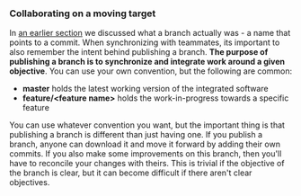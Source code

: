 ### Collaborating on a moving target

In [an earlier section](../DontKnowAnything/Branches.md) we discussed what a branch actually was - a name that points to a commit.  When synchronizing with teammates, its important to also remember the intent behind publishing a branch.  **The purpose of publishing a branch is to synchronize and integrate work around a given objective**.  You can use your own convention, but the following are common:

* **master** holds the latest working version of the integrated software
* **feature/&lt;feature name&gt;** holds the work-in-progress towards a specific feature

You can use whatever convention you want, but the important thing is that publishing a branch is different than just having one.  If you publish a branch, anyone can download it and move it forward by adding their own commits.  If you also make some improvements on this branch, then you'll have to reconcile your changes with theirs.  This is trivial if the objective of the branch is clear, but it can become difficult if there aren't clear objectives.